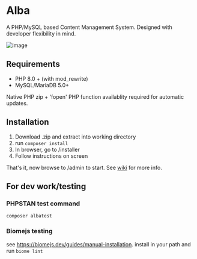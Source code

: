 # Alba
A PHP/MySQL based Content Management System. Designed with developer flexibility in mind.

![image](https://user-images.githubusercontent.com/23583515/177893353-88814756-a371-4537-a3f0-5a9dada85efb.png)

## Requirements
* PHP 8.0 + (with mod_rewrite)
* MySQL/MariaDB 5.0+

Native PHP zip + 'fopen' PHP function availablity required for automatic updates.

## Installation
1. Download .zip and extract into working directory
2. run `composer install`
3. In browser, go to /installer
4. Follow instructions on screen

That's it, now browse to /admin to start. See [wiki](https://github.com/HoltBosse/Alba/wiki) for more info.

## For dev work/testing

### PHPSTAN test command

`composer albatest`

### Biomejs testing

see https://biomejs.dev/guides/manual-installation. install in your path and run `biome lint`
